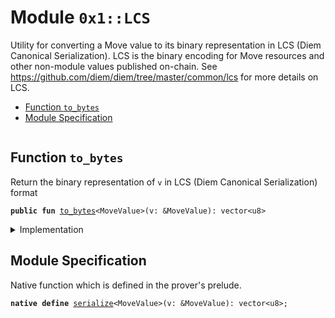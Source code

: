 
<a name="0x1_LCS"></a>

# Module `0x1::LCS`

Utility for converting a Move value to its binary representation in LCS (Diem Canonical
Serialization). LCS is the binary encoding for Move resources and other non-module values
published on-chain. See https://github.com/diem/diem/tree/master/common/lcs for more
details on LCS.


-  [Function `to_bytes`](#0x1_LCS_to_bytes)
-  [Module Specification](#@Module_Specification_0)


<pre><code></code></pre>



<a name="0x1_LCS_to_bytes"></a>

## Function `to_bytes`

Return the binary representation of <code>v</code> in LCS (Diem Canonical Serialization) format


<pre><code><b>public</b> <b>fun</b> <a href="LCS.md#0x1_LCS_to_bytes">to_bytes</a>&lt;MoveValue&gt;(v: &MoveValue): vector&lt;u8&gt;
</code></pre>



<details>
<summary>Implementation</summary>


<pre><code><b>native</b> <b>public</b> <b>fun</b> <a href="LCS.md#0x1_LCS_to_bytes">to_bytes</a>&lt;MoveValue&gt;(v: &MoveValue): vector&lt;u8&gt;;
</code></pre>



</details>

<a name="@Module_Specification_0"></a>

## Module Specification



Native function which is defined in the prover's prelude.


<a name="0x1_LCS_serialize"></a>


<pre><code><b>native</b> <b>define</b> <a href="LCS.md#0x1_LCS_serialize">serialize</a>&lt;MoveValue&gt;(v: &MoveValue): vector&lt;u8&gt;;
</code></pre>


[//]: # ("File containing references which can be used from documentation")
[ACCESS_CONTROL]: https://github.com/libra/lip/blob/master/lips/lip-2.md
[ROLE]: https://github.com/libra/lip/blob/master/lips/lip-2.md#roles
[PERMISSION]: https://github.com/libra/lip/blob/master/lips/lip-2.md#permissions
